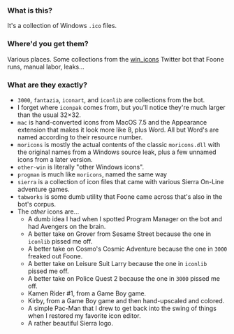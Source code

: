 ### What is this?

It's a collection of Windows `.ico` files.

### Where'd you get them?

Various places. Some collections from the [win_icons](https://twitter.com/win_icons) Twitter bot that Foone runs, manual labor, leaks...

### What are they exactly?

* `3000`, `fantazia`, `iconart`, and `iconlib` are collections from the bot.
* I forget where `iconpak` comes from, but you'll notice they're much larger than the usual 32×32.
* `mac` is hand-converted icons from MacOS 7.5 and the Appearance extension that makes it look more like 8, plus Word. All but Word's are named according to their resource number.
* `moricons` is mostly the actual contents of the classic `moricons.dll` with the original names from a Windows source leak, plus a few unnamed icons from a later version.
* `other-win` is literally "other Windows icons".
* `progman` is much like `moricons`, named the same way
* `sierra` is a collection of icon files that came with various Sierra On-Line adventure games.
* `tabworks` is some dumb utility that Foone came across that's also in the bot's corpus.
* The *other* icons are...
  * A dumb idea I had when I spotted Program Manager on the bot and had Avengers on the brain.
  * A better take on Grover from Sesame Street because the one in `iconlib` pissed me off.
  * A better take on Cosmo's Cosmic Adventure because the one in `3000` freaked out Foone.
  * A better take on Leisure Suit Larry because the one in `iconlib` pissed me off.
  * A better take on Police Quest 2 because the one in `3000` pissed me off.
  * Kamen Rider #1, from a Game Boy game.
  * Kirby, from a Game Boy game and then hand-upscaled and colored.
  * A simple Pac-Man that I drew to get back into the swing of things when I restored my favorite icon editor.
  * A rather beautiful Sierra logo.
  